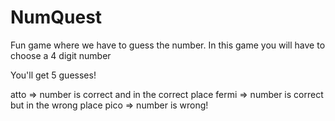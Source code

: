 # NumQuest
Fun game where we have to guess the number.
In this game you will have to choose a 4 digit number

You'll get 5 guesses!

atto => number is correct and in the correct place
fermi => number is correct but in the wrong place
pico => number is wrong!

